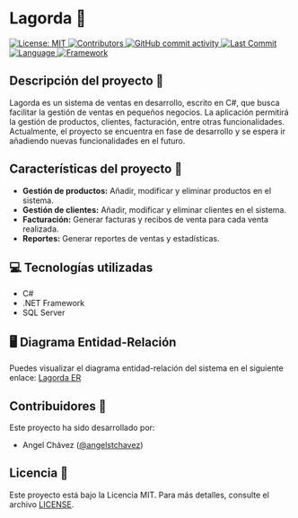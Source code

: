 # Lagorda 🚀

<a href="https://opensource.org/licenses/MIT">
  <img alt="License: MIT" src="https://img.shields.io/badge/License-MIT-yellow.svg">
</a>
<a href="https://github.com/angelstchavez/Lagorda/graphs/contributors">
  <img alt="Contributors"  src="https://img.shields.io/github/contributors/angelstchavez/Lagorda">
</a>
<a href="https://github.com/angelstchavez/Lagorda/commits/main">
  <img src="https://img.shields.io/github/commit-activity/y/angelstchavez/Lagorda" alt="GitHub commit activity">
</a>
<a href="https://github.com/angelstchavez/Lagorda/commits/main">
  <img alt="Last Commit" src="https://img.shields.io/github/last-commit/angelstchavez/Lagorda">
</a>
<a href="https://docs.microsoft.com/en-us/dotnet/csharp/">
  <img alt="Language" src="https://img.shields.io/badge/Language-C%23-blue.svg">
</a>
<a href="https://dotnet.microsoft.com/">
  <img alt="Framework" src="https://img.shields.io/badge/Framework-.NET%205-blueviolet.svg">
</a>



## Descripción del proyecto 📄

Lagorda es un sistema de ventas en desarrollo, escrito en C#, que busca facilitar la gestión de ventas en pequeños negocios. La aplicación permitirá la gestión de productos, clientes, facturación, entre otras funcionalidades. Actualmente, el proyecto se encuentra en fase de desarrollo y se espera ir añadiendo nuevas funcionalidades en el futuro.

## Características del proyecto 🚀

- **Gestión de productos:** Añadir, modificar y eliminar productos en el sistema.
- **Gestión de clientes:** Añadir, modificar y eliminar clientes en el sistema.
- **Facturación:** Generar facturas y recibos de venta para cada venta realizada.
- **Reportes:** Generar reportes de ventas y estadísticas.

## 💻 Tecnologías utilizadas

- C#
- .NET Framework
- SQL Server

## 🖥️ Diagrama Entidad-Relación

Puedes visualizar el diagrama entidad-relación del sistema en el siguiente enlace: [Lagorda ER](https://app.genmymodel.com/api/projects/_FzOHQMovEe2rYP8-S09m2Q/diagrams/_FzOHQsovEe2rYP8-S09m2Q/svg)

## Contribuidores 👥

Este proyecto ha sido desarrollado por:

- Angel Chávez ([@angelstchavez](https://github.com/angelstchavez))

## Licencia 📝

Este proyecto está bajo la Licencia MIT. Para más detalles, consulte el archivo [LICENSE](https://github.com/angelstchavez/Lagorda/blob/main/LICENSE).

